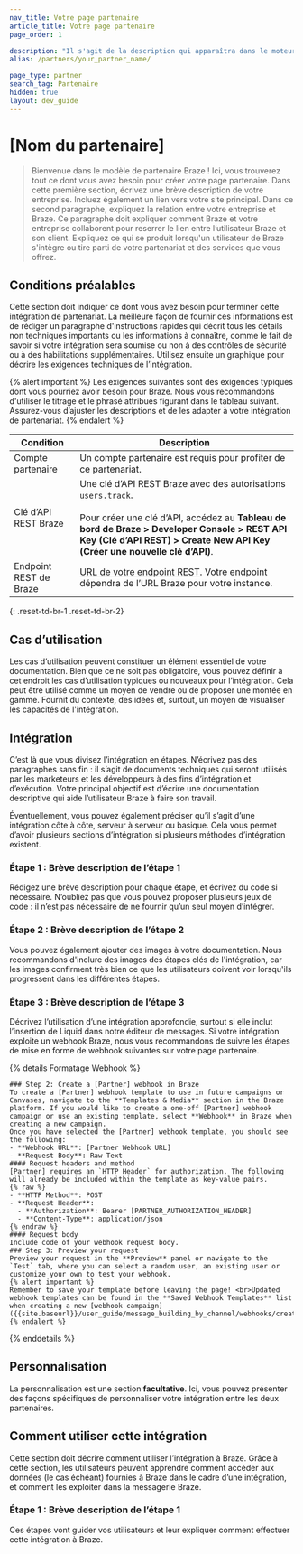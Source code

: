 ```yaml
---
nav_title: Votre page partenaire
article_title: Votre page partenaire
page_order: 1

description: "Il s'agit de la description qui apparaîtra dans le moteur de recherche et de référencement de Google. Essayez de la rendre informative et concise, mais brève."
alias: /partners/your_partner_name/

page_type: partner
search_tag: Partenaire
hidden: true
layout: dev_guide
---
```


# [Nom du partenaire]

> Bienvenue dans le modèle de partenaire Braze ! Ici, vous trouverez tout ce dont vous avez besoin pour créer votre page partenaire. Dans cette première section, écrivez une brève description de votre entreprise. Incluez également un lien vers votre site principal. 
Dans ce second paragraphe, expliquez la relation entre votre entreprise et Braze. Ce paragraphe doit expliquer comment Braze et votre entreprise collaborent pour reserrer le lien entre l’utilisateur Braze et son client. Expliquez ce qui se produit lorsqu'un utilisateur de Braze s'intègre ou tire parti de votre partenariat et des services que vous offrez.

## Conditions préalables

Cette section doit indiquer ce dont vous avez besoin pour terminer cette intégration de partenariat. La meilleure façon de fournir ces informations est de rédiger un paragraphe d'instructions rapides qui décrit tous les détails non techniques importants ou les informations à connaître, comme le fait de savoir si votre intégration sera soumise ou non à des contrôles de sécurité ou à des habilitations supplémentaires. Utilisez ensuite un graphique pour décrire les exigences techniques de l’intégration.

{% alert important %}
Les exigences suivantes sont des exigences typiques dont vous pourriez avoir besoin pour Braze. Nous vous recommandons d'utiliser le titrage et le phrasé attribués figurant dans le tableau suivant. Assurez-vous d’ajuster les descriptions et de les adapter à votre intégration de partenariat. 
{% endalert %}

| Condition | Description |
| ----------- | ----------- |
| Compte partenaire | Un compte partenaire est requis pour profiter de ce partenariat. |
| Clé d’API REST Braze | Une clé d’API REST Braze avec des autorisations `users.track`. <br><br> Pour créer une clé d’API, accédez au **Tableau de bord de Braze > Developer Console > REST API Key (Clé d’API REST) > Create New API Key (Créer une nouvelle clé d’API)**. |
| Endpoint REST de Braze | [URL de votre endpoint REST][1]. Votre endpoint dépendra de l’URL Braze pour votre instance. |
{: .reset-td-br-1 .reset-td-br-2}

## Cas d’utilisation

Les cas d’utilisation peuvent constituer un élément essentiel de votre documentation. Bien que ce ne soit pas obligatoire, vous pouvez définir à cet endroit les cas d’utilisation typiques ou nouveaux pour l’intégration. Cela peut être utilisé comme un moyen de vendre ou de proposer une montée en gamme. Fournit du contexte, des idées et, surtout, un moyen de visualiser les capacités de l'intégration.

## Intégration

C’est là que vous divisez l’intégration en étapes. N’écrivez pas des paragraphes sans fin : il s’agit de documents techniques qui seront utilisés par les marketeurs et les développeurs à des fins d’intégration et d’exécution. Votre principal objectif est d’écrire une documentation descriptive qui aide l’utilisateur Braze à faire son travail. 

Éventuellement, vous pouvez également préciser qu’il s’agit d’une intégration côte à côte, serveur à serveur ou basique. Cela vous permet d’avoir plusieurs sections d’intégration si plusieurs méthodes d’intégration existent.

### Étape 1 : Brève description de l’étape 1 

Rédigez une brève description pour chaque étape, et écrivez du code si nécessaire. N’oubliez pas que vous pouvez proposer plusieurs jeux de code : il n’est pas nécessaire de ne fournir qu’un seul moyen d’intégrer.

### Étape 2 : Brève description de l’étape 2 

Vous pouvez également ajouter des images à votre documentation. Nous recommandons d'inclure des images des étapes clés de l'intégration, car les images confirment très bien ce que les utilisateurs doivent voir lorsqu'ils progressent dans les différentes étapes.

### Étape 3 : Brève description de l’étape 3 

Décrivez l’utilisation d’une intégration approfondie, surtout si elle inclut l’insertion de Liquid dans notre éditeur de messages. Si votre intégration exploite un webhook Braze, nous vous recommandons de suivre les étapes de mise en forme de webhook suivantes sur votre page partenaire.

{% details Formatage Webhook %}
```
### Step 2: Create a [Partner] webhook in Braze
To create a [Partner] webhook template to use in future campaigns or Canvases, navigate to the **Templates & Media** section in the Braze platform. If you would like to create a one-off [Partner] webhook campaign or use an existing template, select **Webhook** in Braze when creating a new campaign.
Once you have selected the [Partner] webhook template, you should see the following:
- **Webhook URL**: [Partner Webhook URL]
- **Request Body**: Raw Text
#### Request headers and method
[Partner] requires an `HTTP Header` for authorization. The following will already be included within the template as key-value pairs.
{% raw %}
- **HTTP Method**: POST
- **Request Header**:
  - **Authorization**: Bearer [PARTNER_AUTHORIZATION_HEADER]
  - **Content-Type**: application/json
{% endraw %}
#### Request body
Include code of your webhook request body. 
### Step 3: Preview your request
Preview your request in the **Preview** panel or navigate to the `Test` tab, where you can select a random user, an existing user or customize your own to test your webhook.
{% alert important %}
Remember to save your template before leaving the page! <br>Updated webhook templates can be found in the **Saved Webhook Templates** list when creating a new [webhook campaign]({{site.baseurl}}/user_guide/message_building_by_channel/webhooks/creating_a_webhook/). 
{% endalert %}
```
{% enddetails %}

## Personnalisation

La personnalisation est une section **facultative**. Ici, vous pouvez présenter des façons spécifiques de personnaliser votre intégration entre les deux partenaires.

## Comment utiliser cette intégration

Cette section doit décrire comment utiliser l’intégration à Braze. Grâce à cette section, les utilisateurs peuvent apprendre comment accéder aux données (le cas échéant) fournies à Braze dans le cadre d’une intégration, et comment les exploiter dans la messagerie Braze.

### Étape 1 : Brève description de l’étape 1 

Ces étapes vont guider vos utilisateurs et leur expliquer comment effectuer cette intégration à Braze.

[1]: {{site.baseurl}}/developer_guide/rest_api/basics/#endpoints